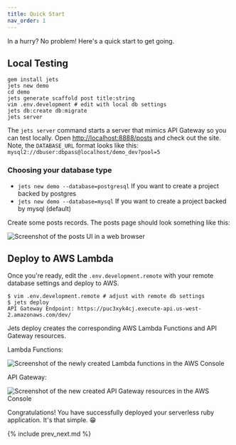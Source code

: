 ```yaml
---
title: Quick Start
nav_order: 1
---
```


In a hurry? No problem!  Here's a quick start to get going.

## Local Testing

    gem install jets
    jets new demo
    cd demo
    jets generate scaffold post title:string
    vim .env.development # edit with local db settings
    jets db:create db:migrate
    jets server

The `jets server` command starts a server that mimics API Gateway so you can test locally.  Open [http://localhost:8888/posts](http://localhost:8888/posts) and check out the site. Note, the `DATABASE_URL` format looks like this: `mysql2://dbuser:dbpass@localhost/demo_dev?pool=5`

### Choosing your database type
* `jets new demo --database=postgresql` If you want to create a project backed by postgres
* `jets new demo --database=mysql` If you want to create a project backed by mysql (default)

Create some posts records. The posts page should look something like this:

![Screenshot of the posts UI in a web browser](/img/quick-start/posts-index.png)

## Deploy to AWS Lambda

Once you're ready, edit the `.env.development.remote` with your remote database settings and deploy to AWS.

    $ vim .env.development.remote # adjust with remote db settings
    $ jets deploy
    API Gateway Endpoint: https://puc3xyk4cj.execute-api.us-west-2.amazonaws.com/dev/

Jets deploy creates the corresponding AWS Lambda Functions and API Gateway resources.

Lambda Functions:

![Screenshot of the newly created Lambda functions in the AWS Console](/img/quick-start/demo-lambda-functions.png)

API Gateway:

![Screenshot of the new created API Gateway resources in the AWS Console](/img/quick-start/demo-api-gateway.png)

Congratulations!  You have successfully deployed your serverless ruby application. It's that simple. 😁

{% include prev_next.md %}
